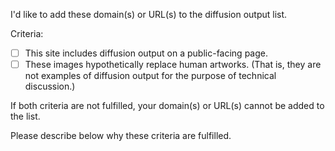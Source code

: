 I'd like to add these domain(s) or URL(s) to the diffusion output list.

Criteria:

- [ ] This site includes diffusion output on a public-facing page.
- [ ] These images hypothetically replace human artworks. (That is, they are not
  examples of diffusion output for the purpose of technical discussion.)

If both criteria are not fulfilled, your domain(s) or URL(s) cannot be added to
the list.

Please describe below why these criteria are fulfilled.

